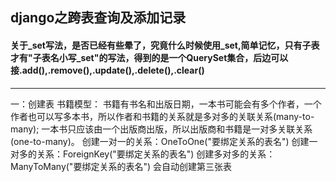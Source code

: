 ## django之跨表查询及添加记录 

#### 关于_set写法，是否已经有些晕了，究竟什么时候使用_set,简单记忆，只有子表才有"子表名小写_set"的写法，得到的是一个QuerySet集合，后边可以接.add(),.remove(),.update(),.delete(),.clear()
*****


一：创建表
书籍模型： 书籍有书名和出版日期，一本书可能会有多个作者，一个作者也可以写多本书，所以作者和书籍的关系就是多对多的关联关系(many-to-many);
一本书只应该由一个出版商出版，所以出版商和书籍是一对多关联关系(one-to-many)。
创建一对一的关系：OneToOne("要绑定关系的表名")
创建一对多的关系：ForeignKey("要绑定关系的表名")
创建多对多的关系：ManyToMany("要绑定关系的表名")  会自动创建第三张表

```

```

[](https://www.jb51.net/article/161232.htm)
[](https://www.cnblogs.com/chichung/p/9905835.html)